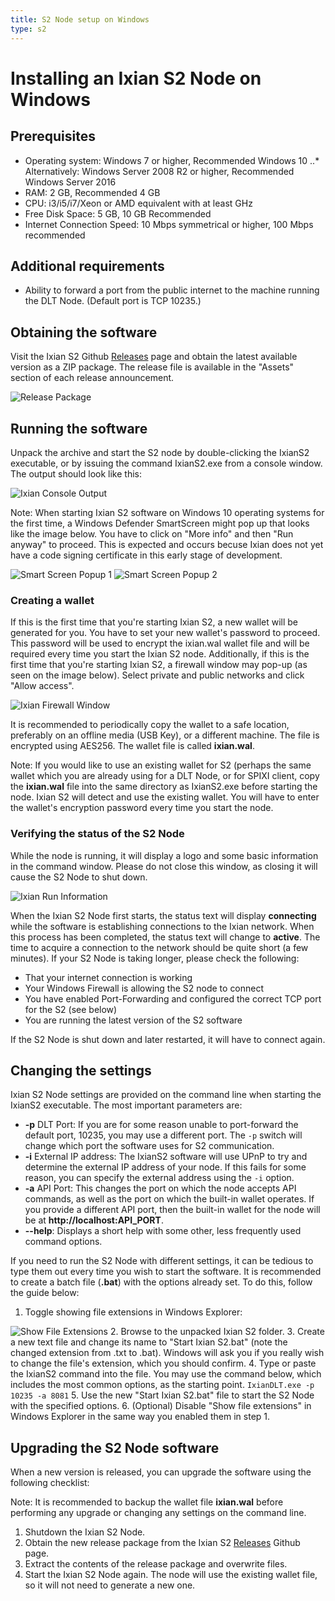 ```yaml
---
title: S2 Node setup on Windows
type: s2
---
```


# Installing an Ixian S2 Node on Windows

## Prerequisites

* Operating system: Windows 7 or higher, Recommended Windows 10
..* Alternatively: Windows Server 2008 R2 or higher, Recommended Windows Server 2016
* RAM: 2 GB, Recommended 4 GB
* CPU: i3/i5/i7/Xeon or AMD equivalent with at least GHz
* Free Disk Space: 5 GB, 10 GB Recommended
* Internet Connection Speed: 10 Mbps symmetrical or higher, 100 Mbps recommended

## Additional requirements
* Ability to forward a port from the public internet to the machine running the DLT Node. (Default port is TCP 10235.)

## Obtaining the software
Visit the Ixian S2 Github [Releases](https://github.com/ProjectIxian/Ixian-S2/releases) page and obtain the latest available version as a ZIP package. The release file is available in the "Assets" section of each release announcement.

![Release Package](https://projectixian.github.io/assets/images/guide_win_s2_1.png)

## Running the software

Unpack the archive and start the S2 node by double-clicking the IxianS2 executable, or by issuing the command IxianS2.exe from a console window.
The output should look like this:

![Ixian Console Output](https://projectixian.github.io/assets/images/guide_win_s2_2.png)

Note: When starting Ixian S2 software on Windows 10 operating systems for the first time, a Windows Defender SmartScreen might pop up that looks like the image below. You have to click on "More info" and then "Run anyway" to proceed.
This is expected and occurs becuse Ixian does not yet have a code signing certificate in this early stage of development.

![Smart Screen Popup 1](https://projectixian.github.io/assets/images/guide_win_3.png)
![Smart Screen Popup 2](https://projectixian.github.io/assets/images/guide_win_s2_4.png)

### Creating a wallet

If this is the first time that you're starting Ixian S2, a new wallet will be generated for you. You have to set your new wallet's password to proceed. This password will be used to encrypt the ixian.wal wallet file and will be required every time you start the Ixian S2 node.
Additionally, if this is the first time that you're starting Ixian S2, a firewall window may pop-up (as seen on the image below). Select private and public networks and click "Allow access".

![Ixian Firewall Window](https://projectixian.github.io/assets/images/guide_win_s2_5.png)

It is recommended to periodically copy the wallet to a safe location, preferably on an offline media (USB Key), or a different machine. The file is encrypted using AES256.
The wallet file is called **ixian.wal**.

Note: If you would like to use an existing wallet for S2 (perhaps the same wallet which you are already using for a DLT Node, or for SPIXI client, copy the **ixian.wal** file into the same directory as IxianS2.exe before starting the node. Ixian S2 will detect and use the existing wallet. You will have to enter the wallet's encryption password every time you start the node.

### Verifying the status of the S2 Node

While the node is running, it will display a logo and some basic information in the command window. Please do not close this window, as closing it will cause the S2 Node to shut down.

![Ixian Run Information](https://projectixian.github.io/assets/images/guide_win_s2_6.png)

When the Ixian S2 Node first starts, the status text will display **connecting** while the software is establishing connections to the Ixian network. When this process has been completed, the status text will change to **active**. The time to acquire a connection to the network should be quite short (a few minutes). If your S2 Node is taking longer, please check the following:
* That your internet connection is working
* Your Windows Firewall is allowing the S2 node to connect
* You have enabled Port-Forwarding and configured the correct TCP port for the S2 (see below)
* You are running the latest version of the S2 software

If the S2 Node is shut down and later restarted, it will have to connect again.


## Changing the settings

Ixian S2 Node settings are provided on the command line when starting the IxianS2 executable. The most important parameters are:
* **-p** DLT Port: If you are for some reason unable to port-forward the default port, 10235, you may use a different port. The `-p` switch will change which port the software uses for S2 communication.
* **-i** External IP address: The IxianS2 software will use UPnP to try and determine the external IP address of your node. If this fails for some reason, you can specify the external address using the `-i` option.
* **-a** API Port: This changes the port on which the node accepts API commands, as well as the port on which the built-in wallet operates. If you provide a different API port, then the built-in wallet for the node will be at **http://localhost:API_PORT**.
* **--help**: Displays a short help with some other, less frequently used command options.

If you need to run the S2 Node with different settings, it can be tedious to type them out every time you wish to start the software. It is recommended to create a batch file (**.bat**) with the options already set. To do this, follow the guide below:

1. Toggle showing file extensions in Windows Explorer:

![Show File Extensions](https://projectixian.github.io/assets/images/guide_win_8.png)
2. Browse to the unpacked Ixian S2 folder.
3. Create a new text file and change its name to "Start Ixian S2.bat" (note the changed extension from .txt to .bat). Windows will ask you if you really wish to change the file's extension, which you should confirm.
4. Type or paste the IxianS2 command into the file. You may use the command below, which includes the most common options, as the starting point.
`IxianDLT.exe -p 10235 -a 8081`
5. Use the new "Start Ixian S2.bat" file to start the S2 Node with the specified options.
6. (Optional) Disable "Show file extensions" in Windows Explorer in the same way you enabled them in step 1.


## Upgrading the S2 Node software

When a new version is released, you can upgrade the software using the following checklist:

Note: It is recommended to backup the wallet file **ixian.wal** before performing any upgrade or changing any settings on the command line.

1. Shutdown the Ixian S2 Node.
2. Obtain the new release package from the Ixian S2 [Releases](https://github.com/ProjectIxian/Ixian-S2/releases) Github page.
3. Extract the contents of the release package and overwrite files.
4. Start the Ixian S2 Node again. The node will use the existing wallet file, so it will not need to generate a new one.

